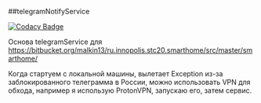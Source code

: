 ##telegramNotifyService

[![Codacy Badge](https://api.codacy.com/project/badge/Grade/1ac3fcf972fc437995f217f09093bcab)](https://app.codacy.com/manual/kovalalex/telegramNotifyService?utm_source=github.com&utm_medium=referral&utm_content=kovalalex/telegramNotifyService&utm_campaign=Badge_Grade_Dashboard)

Основа telegramService для https://bitbucket.org/malkin13/ru.innopolis.stc20.smarthome/src/master/smarthome/
<p>
Когда стартуем с локальной машины, вылетает Exception из-за заблокированного телеграмма в России, можно использовать VPN для обхода, например я использую ProtonVPN, запускаю его, затем сервис.
